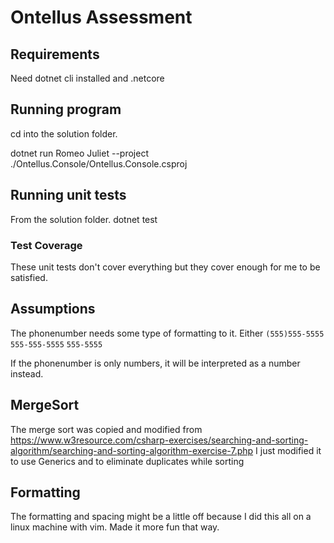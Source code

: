 # Ontellus Assessment

## Requirements
Need dotnet cli installed and .netcore

## Running program
cd into the solution folder.

dotnet run Romeo Juliet --project ./Ontellus.Console/Ontellus.Console.csproj

## Running unit tests
From the solution folder.
dotnet test

### Test Coverage
These unit tests don't cover everything but they cover enough for me to be satisfied.

## Assumptions
The phonenumber needs some type of formatting to it.
Either
`(555)555-5555`
`555-555-5555`
`555-5555`

If the phonenumber is only numbers, it will be interpreted as a number instead.

## MergeSort
The merge sort was copied and modified from https://www.w3resource.com/csharp-exercises/searching-and-sorting-algorithm/searching-and-sorting-algorithm-exercise-7.php
I just modified it to use Generics and to eliminate duplicates while sorting

## Formatting
The formatting and spacing might be a little off because I did this all on a linux machine with vim.
Made it more fun that way.
